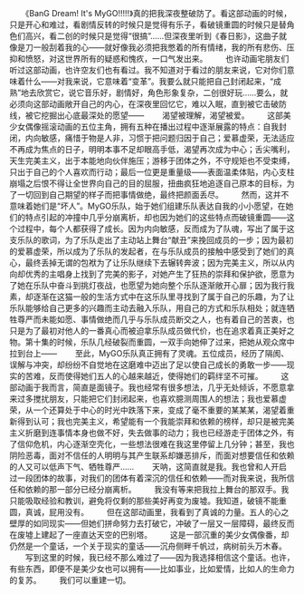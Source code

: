 　　《BanG Dream! It's MyGO!!!!!》真的把我深夜整破防了。看这部动画的时候，只是开心和难过，看剧情反转的时候只是觉得有乐子，看破镜重圆的时候只是替角色们高兴，看二创的时候只是觉得“很搞”……但深夜里听到《春日影》，这曲子就像是刀一般刮着我的心——就好像我必须把我憋着的所有情绪，我的所有悲伤、压抑和愤怒，对这世界所有的疑惑和愧疚，一口气发出来。
　　也许动画宅朋友们听过这部动画，也许空友们也有看过。我不知道对于看过的朋友来说，它对你们意味着什么——对我来说，它意味着“变革”。我要么就只能把自己封闭起来，“成熟”地去欣赏它，说它音乐好，剧情好，角色形象复杂，二创很好玩……要么，就必须向这部动画敞开自己的内心，在深夜里回忆它，难以入眠，直到被它击破防线，被它挖掘出心底最深处的愿望——
　　渴望被理解，渴望被爱。
　　这部美少女偶像摇滚动画的五位主角，拥有五种在播出过程中逐渐展露的特点：自我封闭，内向敏感，痛惜于物是人非，习惯于把问题归因于自己；爱慕虚荣，无法适应不再成为焦点的日子，明明本事不足却眼高手低，渴望再次成为中心；舌尖嘴利，天生完美主义，出于本能地向伙伴施压；游移于团体之外，不守规矩也不受束缚，只出于自己的个人喜欢而行动；最后一位更是重量级——表面温柔体贴，内心支柱崩塌之后恨不得让全世界向自己的目的屈服，扭曲疯狂地追逐自己原本的目标，为了一切回到自己期望的样子而把事情做绝，最终把颜面丢尽。
　　然而，这并不意味着她们是“坏人”。MyGO乐队，始于她们组建乐队表达自我的小小愿望，在她们的特点引起的冲撞中几乎分崩离析，却也因为她们的这些特点而破镜重圆——这个过程中，每个人都获得了成长。因为内向敏感，反而成为了队魂，写出了属于这支乐队的歌词，为了乐队走出了主动站上舞台“献丑”来挽回成员的一步；因为最初的爱慕虚荣，所以成为了乐队的发起者，在与乐队成员的接触中感受到了她们的真心，最终丢掉无谓的包袱为了让乐队继续下去辗转奔波；因为完美主义，所以从内向却优秀的主唱身上找到了完美的影子，对她产生了狂热的崇拜和保护欲，愿意为了她在乐队中奋斗到挑灯夜战，也愿望为她向整个乐队逐渐敞开心扉；因为我行我素，却逐渐在这猫一般的生活方式中在这乐队里寻找到了属于自己的乐趣，为了让乐队能够给自己更多的兴趣而主动去融入乐队，用自己的方式和乐队相处；就连牺牲尊严而未能如愿、事情做绝而几乎与乐队成员断交之人，也有着自己的苦衷，也只是为了最初对他人的一番真心而被迫拿乐队成员做代价，也在追求着真正美好之物。第十集的时候，乐队几经破裂而重圆，一双手向她伸了过来，把她从观众席中拉到台上——
　　至此，MyGO乐队真正拥有了灵魂。五位成员，经历了隔阂、误解与冲突，却纷纷不自觉地在这磨难中迈出了足以使自己成长的勇敢一步——现实的苦难，反而使得她们五人的心越来越近，使得她们的羁绊坚不可摧。
　　这部动画于我而言，简直是面镜子。我也经常有很多想法，几乎无处倾诉，不愿意拿来过多搅扰朋友，只能把它们封闭起来，也喜欢臆测周围人的想法；我也爱慕虚荣，从一个还算处于中心的时光中跌落下来，变成了毫不重要的某某某，渴望着重新得到认可；我也完美主义，希望能有一个我能崇拜和依赖的榜样，却只是被完美主义折磨到连事情本身也做不好，失去做事的动力；我也已经游走于团体之外，有了信仰危机，内心逐渐空壳化，一些想法很难在我这里停留上几分钟；甚至，我也阴险恶毒，面对不信任的人明明与其产生联系却嫌恶排斥，而面对想要信任和依赖的人又可以低声下气、牺牲尊严……
　　天呐，这简直就是我。我也曾和人开启过一段团体的故事，对我们的团体有着深沉的信任和依赖——而对我来说，我所信任和依赖的那一部分已经分崩离析。
　　我没有等来把我拉上舞台的那双手。我只能吸取经验和教训，避免将仅剩的那些美好再变为废墟。我知道，破镜不能重圆，真诚，屁用没有。
　　但在这部动画里，我看到了真诚的力量。五人的心之壁厚的如同现实——但她们拼命努力去打破它，冲破了一层又一层障碍，最终反而在废墟上建起了一座直达天空的巴别塔。
　　这是一部沉重的美少女偶像番，却仍然是一个童话，一个关于现实的童话——沉舟侧畔千帆过，病树前头万木春。
　　写到这里的时候，我已经不那么难过了——因为我选择相信这个童话。也许，有些东西，即便不是美少女也可以拥有——比如事业，比如爱情，比如人的生命力的复苏。
　　我们可以重建一切。
<!-- ##{"timestamp":1697975854}## -->